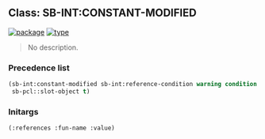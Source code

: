 ## Class: SB-INT:CONSTANT-MODIFIED
[![package](https://img.shields.io/badge/Package-SB--INT-5f9ea0.svg?style=social&colorA=999999)](../) [![type](https://img.shields.io/badge/Type-Class-5f9ea0.svg?style=social&colorA=999999)](../#class) 

> No description.

### Precedence list
```cl
(sb-int:constant-modified sb-int:reference-condition warning condition
 sb-pcl::slot-object t)
```
### Initargs
```cl
(:references :fun-name :value)
```
